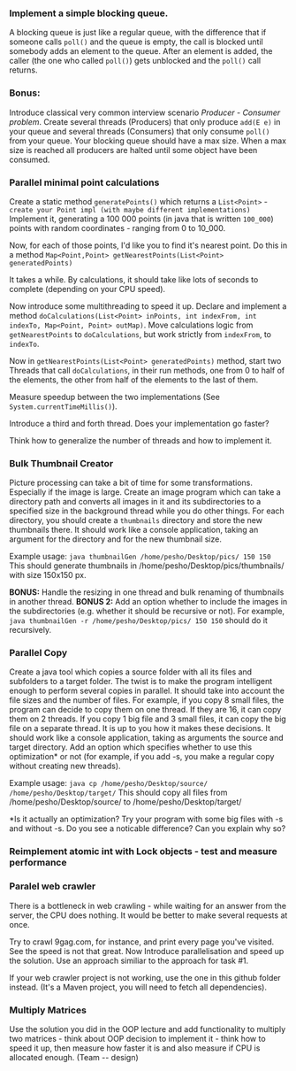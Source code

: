 ### Implement a simple blocking queue.
A blocking queue is just like a regular queue, with the difference that if someone calls `poll()` and the queue is empty, the call is blocked until somebody adds an element to the queue. After an element is added, the caller (the one who called `poll()`) gets unblocked and the `poll()` call returns.

### Bonus:
Introduce classical very common interview scenario *Producer - Consumer problem*. Create several threads (Producers) that only produce `add(E e)` in your queue and several threads (Consumers) that only consume `poll()` from your queue. Your blocking queue should have a max size. When a max size is reached all producers are halted until some object have been consumed.

### Parallel minimal point calculations

Create a static method `generatePoints()` which returns a `List<Point>` - `create your Point impl (with maybe different implementations)`
Implement it, generating a 100 000 points (in java that is written `100_000`) points with random coordinates - ranging from 0 to 10_000.

Now, for each of those points, I'd like you to find it's nearest point. Do this in a method `Map<Point,Point> getNearestPoints(List<Point> generatedPoints)`

It takes a while. By calculations, it should take like lots of seconds to complete (depending on your CPU speed).

Now introduce some multithreading to speed it up.
Declare and implement a method `doCalculations(List<Point> inPoints, int indexFrom, int indexTo, Map<Point, Point> outMap)`.
Move calculations logic from `getNearestPoints` to `doCalculations`, but work strictly from `indexFrom`, to `indexTo`.

Now in `getNearestPoints(List<Point> generatedPoints)` method, start two Threads that call `doCalculations`, in their run methods, one from 0 to half of the elements, the other from half of the elements to the last of them.

Measure speedup between the two implementations (See `System.currentTimeMillis()`).

Introduce a third and forth thread. Does your implementation go faster?

Think how to generalize the number of threads and how to implement it.

### Bulk Thumbnail Creator
Picture processing can take a bit of time for some transformations. Especially if the image is large. Create an image program which can take a directory path and converts all images in it and its subdirectories to a specified size in the background thread while you do other things. For each directory, you should create a `thumbnails` directory and store the new thumbnails there. It should work like a console application, taking an argument for the directory and for the new thumbnail size.

Example usage: `java thumbnailGen /home/pesho/Desktop/pics/ 150 150`
This should generate thumbnails in /home/pesho/Desktop/pics/thumbnails/ with size 150x150 px.

**BONUS:** Handle the resizing in one thread and bulk renaming of thumbnails in another thread.
**BONUS 2:** Add an option whether to include the images in the subdirectories (e.g. whether it should be recursive or not). For example,  `java thumbnailGen -r /home/pesho/Desktop/pics/ 150 150` should do it recursively.

### Parallel Copy
Create a java tool which copies a source folder with all its files and subfolders to a target folder. The twist is to make the program intelligent enough to perform several copies in parallel. It should take into account the file sizes and the number of files. For example, if you copy 8 small files, the program can decide to copy them on one thread. If they are 16, it can copy them on 2 threads. If you copy 1 big file and 3 small files, it can copy the big file on a separate thread. It is up to you how it makes these decisions. It should work like a console application, taking as arguments the source and target directory. Add an option which specifies whether to use this optimization* or not (for example, if you add -s, you make a regular copy without creating new threads).

Example usage: `java cp /home/pesho/Desktop/source/ /home/pesho/Desktop/target/`
This should copy all files from /home/pesho/Desktop/source/ to /home/pesho/Desktop/target/

*Is it actually an optimization? Try your program with some big files with -s and without -s. Do you see a noticable difference? Can you explain why so?


### Reimplement atomic int with Lock objects - test and measure performance

###  Paralel web crawler

There is a bottleneck in web crawling - while waiting for an answer from the server, the CPU does nothing.
It would be better to make several requests at once.

Try to crawl 9gag.com, for instance, and print every page you've visited. See the speed is not that great.
Now Introduce parallelisation and speed up the solution. Use an approach similiar to the approach for task #1.

If your web crawler project is not working, use the one in this github folder instead. (It's a Maven project, you will need to fetch all dependencies).


### Multiply Matrices
Use the solution you did in the OOP lecture and add functionality to multiply two matrices - think about OOP decision to implement it - think how to speed it up, then measure how faster it is and also measure if CPU is allocated enough. (Team -- design)
